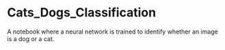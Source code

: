 # Cats_Dogs_Classification
A notebook where a neural network is trained to identify whether an image is a dog or a cat.
